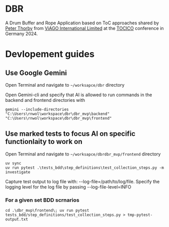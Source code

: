 # DBR

A Drum Buffer and Rope Application based on ToC approaches shared by [Peter Thorby](https://www.linkedin.com/in/peter-thorby-3379169/) from [ViAGO International Limited](https://viagointernational.com/) at the [TOCICO](https://www.tocico.org/) conference in Germany 2024.


# Devlopement guides

## Use Google Gemini

Open Terminal and navigate to `~/worksapce/dbr` directory

Open Gemini-cli and specify that AI is allowed to run commands in the backend and frontend directories with

`gemini --include-directories "C:\Users\rnwol\workspace\dbr\dbr_mvp\backend" "C:\Users\rnwol\workspace\dbr\dbr_mvp\frontend"`


## Use marked tests to focus AI on specific functionlaity to work on

Open Terminal and navigate to `~/worksapce/dbrdbr_mvp/frontend` directory


```
uv sync
uv run pytest .\tests_bdd\step_definitions\test_collection_steps.py -m investigate
```

Capture test output to log file with:
--log-file=/path/to/log/file.
Specify the logging level for the log file by passing --log-file-level=INFO


### For a given set BDD scrnarios

`cd .\dbr_mvp\frontend\; uv run pytest tests_bdd/step_definitions/test_collection_steps.py > tmp-pytest-output.txt`
